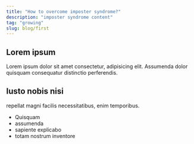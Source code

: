 ```yaml
--- 
title: "How to overcome imposter syndrome?"
description: "imposter syndrome content"
tag: "growing"
slug: blog/first
---
```



## Lorem ipsum

Lorem ipsum dolor sit amet consectetur, adipisicing elit.
Assumenda dolor quisquam consequatur distinctio perferendis.

## Iusto nobis nisi

repellat magni facilis necessitatibus, enim temporibus.

- Quisquam
- assumenda
- sapiente explicabo
- totam nostrum inventore

